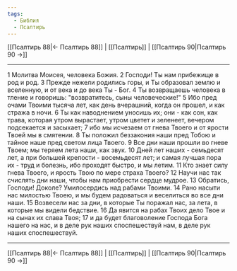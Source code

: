 ```yaml
---
tags:
  - Библия
  - Псалтирь
---
```

[[Псалтирь 88|← Псалтирь 88]] | [[Псалтирь]] | [[Псалтирь 90|Псалтирь 90 →]]

---
1 Молитва Моисея, человека Божия.
2 Господи! Ты нам прибежище в род и род.
3 Прежде нежели родились горы, и Ты образовал землю и вселенную, и от века и до века Ты - Бог.
4 Ты возвращаешь человека в тление и говоришь: "возвратитесь, сыны человеческие!"
5 Ибо пред очами Твоими тысяча лет, как день вчерашний, когда он прошел, и как стража в ночи.
6 Ты как наводнением уносишь их; они - как сон, как трава, которая утром вырастает, утром цветет и зеленеет, вечером подсекается и засыхает;
7 ибо мы исчезаем от гнева Твоего и от ярости Твоей мы в смятении.
8 Ты положил беззакония наши пред Тобою и тайное наше пред светом лица Твоего.
9 Все дни наши прошли во гневе Твоем; мы теряем лета наши, как звук.
10 Дней лет наших - семьдесят лет, а при большей крепости - восемьдесят лет; и самая лучшая пора их - труд и болезнь, ибо проходят быстро, и мы летим.
11 Кто знает силу гнева Твоего, и ярость Твою по мере страха Твоего?
12 Научи нас так счислять дни наши, чтобы нам приобрести сердце мудрое.
13 Обратись, Господи! Доколе? Умилосердись над рабами Твоими.
14 Рано насыти нас милостью Твоею, и мы будем радоваться и веселиться во все дни наши.
15 Возвесели нас за дни, в которые Ты поражал нас, за лета, в которые мы видели бедствие.
16 Да явится на рабах Твоих дело Твое и на сынах их слава Твоя;
17 и да будет благоволение Господа Бога нашего на нас, и в деле рук наших споспешествуй нам, в деле рук наших споспешествуй.

---
[[Псалтирь 88|← Псалтирь 88]] | [[Псалтирь]] | [[Псалтирь 90|Псалтирь 90 →]]